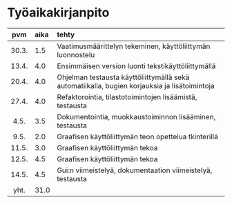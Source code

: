 # Työaikakirjanpito

|  pvm  | aika | tehty                                                                                         |
| :----:|:-----| :---------------------------------------------------------------------------------------------|
| 30.3. |  1.5 | Vaatimusmäärittelyn tekeminen, käyttöliittymän luonnostelu                                    |
| 13.4. |  4.0 | Ensimmäisen version luonti tekstikäyttöliittymällä                                            |
| 20.4. |  4.0 | Ohjelman testausta käyttöliittymällä sekä automatiikalla, bugien korjauksia ja lisätoimintoja |
| 27.4. |  4.0 | Refaktorointia, tilastotoimintojen lisäämistä, testausta                                      |
| 4.5.  |  3.5 | Dokumentointia, muokkaustoiminnon lisääminen, testausta                                       |
| 9.5.  |  2.0 | Graafisen käyttöliittymän teon opettelua tkinterillä                                          |
| 11.5. |  3.0 | Graafisen käyttöliittymän tekoa                                                               |
| 12.5. |  4.5 | Graafisen käyttöliittymän tekoa                                                               |
| 14.5. |  4.5 | Gui:n viimeistelyä, dokumentaation viimeistelyä, testausta                                    |
| yht.  | 31.0 |                                                                                               |
